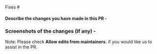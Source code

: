 Fixes #

#### Describe the changes you have made in this PR -

### Screenshots of the changes (If any) -



Note: Please check **Allow edits from maintainers.** if you would like us to assist in the PR. 